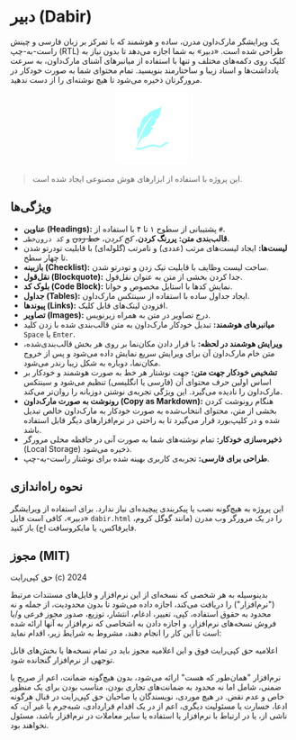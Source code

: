# دبیر (Dabir)

یک ویرایشگر مارک‌داون مدرن، ساده و هوشمند که با تمرکز بر زبان فارسی و چینش راست-به-چپ (RTL) طراحی شده است. «دبیر» به شما اجازه می‌دهد تا بدون نیاز به کلیک روی دکمه‌های مختلف و تنها با استفاده از میانبرهای آشنای مارک‌داون، به سرعت یادداشت‌ها و اسناد زیبا و ساختارمند بنویسید. تمام محتوای شما به صورت خودکار در مرورگرتان ذخیره می‌شود تا هیچ نوشته‌ای را از دست ندهید.

<p align="center">
  <img src="dabir.svg" alt="لوگوی دبیر" width="128"/>
</p>

> این پروژه با استفاده از ابزارهای هوش مصنوعی ایجاد شده است.

## ویژگی‌ها

- **عناوین (Headings):** پشتیبانی از سطوح ۱ تا ۴ با استفاده از `#`.
- **قالب‌بندی متن:** **پررنگ کردن**، *کج کردن*، ~~خط زدن~~ و `کد درون‌خطی`.
- **لیست‌ها:** ایجاد لیست‌های مرتب (عددی) و نامرتب (گلوله‌ای) با قابلیت تودرتو شدن تا چهار سطح.
- **بازبینه (Checklist):** ساخت لیست وظایف با قابلیت تیک زدن و تودرتو شدن.
- **نقل‌قول (Blockquote):** جدا کردن بخشی از متن به عنوان نقل‌قول.
- **بلوک کد (Code Block):** نمایش کدها با استایل مخصوص و خوانا.
- **جداول (Tables):** ایجاد جداول ساده با استفاده از سینتکس مارک‌داون.
- **پیوندها (Links):** افزودن لینک‌های قابل کلیک.
- **تصاویر (Images):** درج تصاویر در متن به همراه زیرنویس.
- **میانبرهای هوشمند:** تبدیل خودکار مارک‌داون به متن قالب‌بندی شده با زدن کلید `Space` یا `Enter`.
- **ویرایش هوشمند در لحظه:** با قرار دادن مکان‌نما بر روی هر بخش قالب‌بندی‌شده، متن خام مارک‌داون آن برای ویرایش سریع نمایش داده می‌شود و پس از خروج مکان‌نما، دوباره به شکل زیبا رندر می‌شود.
- **تشخیص خودکار جهت متن:** جهت نوشتار هر خط به صورت هوشمند و خودکار بر اساس اولین حرف محتوای آن (فارسی یا انگلیسی) تنظیم می‌شود و سینتکس مارک‌داون را نادیده می‌گیرد. این ویژگی تجربه‌ی نوشتن دوزبانه را روان‌تر می‌کند.
- **رونوشت به صورت مارک‌داون (Copy as Markdown):** هنگام رونوشت کردن بخشی از متن، محتوای انتخاب‌شده به صورت خودکار به مارک‌داون خالص تبدیل شده و در کلیپ‌بورد قرار می‌گیرد تا به راحتی در نرم‌افزارهای دیگر قابل استفاده باشد.
- **ذخیره‌سازی خودکار:** تمام نوشته‌های شما به صورت آنی در حافظه محلی مرورگر (Local Storage) ذخیره می‌شود.
- **طراحی برای فارسی:** تجربه‌ی کاربری بهینه شده برای نوشتار راست-به-چپ.

## نحوه راه‌اندازی

این پروژه به هیچ‌گونه نصب یا پیکربندی پیچیده‌ای نیاز ندارد. برای استفاده از ویرایشگر «دبیر»، کافی است فایل `dabir.html` را در یک مرورگر وب مدرن (مانند گوگل کروم، فایرفاکس، یا مایکروسافت اج) باز کنید.

## مجوز (MIT)

حق کپی‌رایت (c) 2024

بدینوسیله به هر شخصی که نسخه‌ای از این نرم‌افزار و فایل‌های مستندات مرتبط ("نرم‌افزار") را دریافت می‌کند، اجازه داده می‌شود تا بدون محدودیت، از جمله و نه محدود به حقوق استفاده، کپی، تغییر، ادغام، انتشار، توزیع، صدور مجوز فرعی و/یا فروش نسخه‌های نرم‌افزار، و اجازه دادن به اشخاصی که نرم‌افزار به آنها ارائه شده است تا این کار را انجام دهند، مشروط به شرایط زیر، اقدام نماید:

اعلامیه حق کپی‌رایت فوق و این اعلامیه مجوز باید در تمام نسخه‌ها یا بخش‌های قابل توجهی از نرم‌افزار گنجانده شود.

نرم‌افزار "همان‌طور که هست" ارائه می‌شود، بدون هیچ‌گونه ضمانت، اعم از صریح یا ضمنی، شامل اما نه محدود به ضمانت‌های تجاری بودن، مناسب بودن برای یک منظور خاص و عدم نقض. در هیچ موردی، نویسندگان یا صاحبان حق کپی‌رایت در قبال هرگونه ادعا، خسارت یا مسئولیت دیگری، اعم از در یک اقدام قراردادی، شبه‌جرم یا غیر آن، که ناشی از، یا در ارتباط با نرم‌افزار یا استفاده یا سایر معاملات در نرم‌افزار باشد، مسئول نخواهند بود.